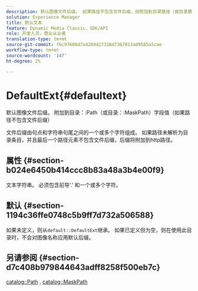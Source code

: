```yaml
---
description: 默认图像文件后缀。 如果路径不包含文件后缀，则附加到目录路径（或目录蒙版路径）字段值
solution: Experience Manager
title: 默认文本
feature: Dynamic Media Classic，SDK/API
role: 开发人员，商业从业者
translation-type: tm+mt
source-git-commit: f6c97606d7a4209427316d7367013ad9585a5cae
workflow-type: tm+mt
source-wordcount: '147'
ht-degree: 2%

---
```



# DefaultExt{#defaultext}

默认图像文件后缀。 附加到目录：:Path（或目录：:MaskPath）字段值（如果路径不包含文件后缀）

文件后缀由句点和字符串句尾之间的一个或多个字符组成。 如果路径未解析为目录条目，并且最后一个路径元素不包含文件后缀，后缀将附加到http路径。

## 属性 {#section-b024e6450b414ccc8b83a48a3b4e00f9}

文本字符串。 必须包含前导&#39;.&#39; 和一个或多个字符。

## 默认 {#section-1194c36ffe0748c5b9ff7d732a506588}

如果未定义，则从`default::DefaultExt`继承。 如果已定义但为空，则在使用此目录时，不会对图像名称应用默认后缀。

## 另请参阅 {#section-d7c408b979844643adff8258f500eb7c}

[catalog::Path](/help/aem-is-ir-api/is-api/image-catalog/image-serving-api-ref/c-image-catalog-reference/c-image-svg-data-reference/c-image-data-reference/r-path-cat.md) ,  [catalog::MaskPath](/help/aem-is-ir-api/is-api/image-catalog/image-serving-api-ref/c-image-catalog-reference/c-image-svg-data-reference/c-image-data-reference/r-maskpath-cat.md)
